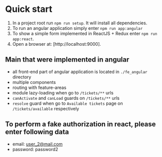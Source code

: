 # Quick start

1. In a project root run `npm run setup`. It will install all dependencies.
2. To run an angular application simply enter `npm run app:angular` 
3. To show a simple form implemented in ReactJS + Redux enter `npm run app:react`.
4. Open a browser at: [http://localhost:9000].

## Main that were implemented in angular
- all front-end part of angular application is located in `./fe_angular` directory
- multiple components
- routing with feature-areas
- module lazy-loading when go to `/tickets/**` urls
- `canActivate` and `canLoad` guards on `/tickets/**` urls
- `resolve` guard when go to `Available tickets` page on `/tickets/available` respectively

## To perform a fake authorization in react, please enter following data
- email: user_2@mail.com 
- password: password2 

  


 

